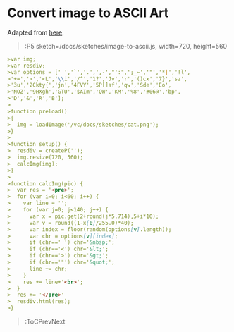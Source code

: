 
# Convert image to ASCII Art

Adapted from [here](https://www.mathiasbernhard.ch/ascii-art-with-p5js/).

> :P5 sketch=/docs/sketches/image-to-ascii.js, width=720, height=560

```md
>var img;
>var resdiv;
>var options = [' ','`','.',',-',"':",';_~','"','*|','!l',
>'+=','>','<L','\\i','/^','1?','Jv','r','()cx','7}','sz',
>'3u','2Ckty{','jn','4FVY','5P[]af','qw','Sde','Eo',
>'NOZ','9HXgh','GTU','$AIm','QW','KM','%8','#06@','bp',
>'D','&','R','B'];
>
>function preload()
>{
>  img = loadImage('/vc/docs/sketches/cat.png');
>}
>
>function setup() {
>  resdiv = createP('');
>  img.resize(720, 560);
>  calcImg(img);
>}
>
>function calcImg(pic) {
>  var res = '<pre>';
>  for (var i=0; i<60; i++) {
>    var line = '';
>    for (var j=0; j<140; j++) {
>      var x = pic.get(2+round(j*5.714),5+i*10);
>      var v = round((1-x[0]/255.0)*40);
>      var index = floor(random(options[v].length));
>      var chr = options[v][index];
>      if (chr==' ') chr='&nbsp;';
>      if (chr=='<') chr='&lt;';
>      if (chr=='>') chr='&gt;';
>      if (chr=='"') chr='&quot;';
>      line += chr;
>    }
>    res += line+'<br>';
>  }
>  res += '</pre>'
>  resdiv.html(res);
>}

```

> :ToCPrevNext